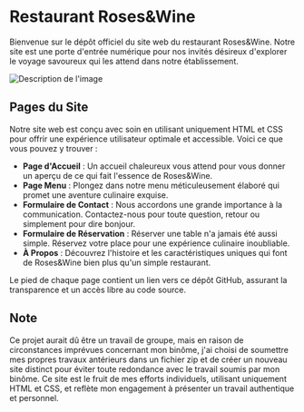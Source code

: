 # Restaurant Roses&Wine

Bienvenue sur le dépôt officiel du site web du restaurant Roses&Wine. Notre site est une porte d'entrée numérique pour nos invités désireux d'explorer le voyage savoureux qui les attend dans notre établissement.

 ![Description de l'image](https://github.com/ameurkenza/Projet-Web-Client/blob/main/pics/Capture%20d%E2%80%99%C3%A9cran%202024-03-04%20104945.png)


## Pages du Site

Notre site web est conçu avec soin en utilisant uniquement HTML et CSS pour offrir une expérience utilisateur optimale et accessible. Voici ce que vous pouvez y trouver :

- **Page d'Accueil** : Un accueil chaleureux vous attend pour vous donner un aperçu de ce qui fait l'essence de Roses&Wine.
- **Page Menu** : Plongez dans notre menu méticuleusement élaboré qui promet une aventure culinaire exquise.
- **Formulaire de Contact** : Nous accordons une grande importance à la communication. Contactez-nous pour toute question, retour ou simplement pour dire bonjour.
- **Formulaire de Réservation** : Réserver une table n'a jamais été aussi simple. Réservez votre place pour une expérience culinaire inoubliable.
- **À Propos** : Découvrez l'histoire et les caractéristiques uniques qui font de Roses&Wine bien plus qu'un simple restaurant.

Le pied de chaque page contient un lien vers ce dépôt GitHub, assurant la transparence et un accès libre au code source.

## Note

Ce projet aurait dû être un travail de groupe, mais en raison de circonstances imprévues concernant mon binôme, j'ai choisi de soumettre mes propres travaux antérieurs dans un fichier zip et de créer un nouveau site distinct pour éviter toute redondance avec le travail soumis par mon binôme. Ce site est le fruit de mes efforts individuels, utilisant uniquement HTML et CSS, et reflète mon engagement à présenter un travail authentique et personnel.
